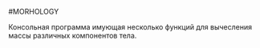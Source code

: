#MORHOLOGY

Консольная программа имующая несколько функций для вычесления массы различных компонентов тела.